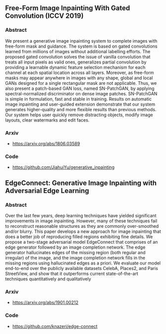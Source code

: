 ## Free-Form Image Inpainting With Gated Convolution (ICCV 2019)

### Abstract

We present a generative image inpainting system to complete images with free-form mask and guidance. The system is based on gated convolutions learned from millions of images without additional labelling efforts. The proposed gated convolution solves the issue of vanilla convolution that treats all input pixels as valid ones, generalizes partial convolution by providing a learnable dynamic feature selection mechanism for each channel at each spatial location across all layers. Moreover, as free-form masks may appear anywhere in images with any shape, global and local GANs designed for a single rectangular mask are not applicable. Thus, we also present a patch-based GAN loss, named SN-PatchGAN, by applying spectral-normalized discriminator on dense image patches. SN-PatchGAN is simple in formulation, fast and stable in training. Results on automatic image inpainting and user-guided extension demonstrate that our system generates higher-quality and more flexible results than previous methods. Our system helps user quickly remove distracting objects, modify image layouts, clear watermarks and edit faces.

### Arxiv
- https://arxiv.org/abs/1806.03589
### Code
- https://github.com/JiahuiYu/generative_inpainting

## EdgeConnect: Generative Image Inpainting with Adversarial Edge Learning

### Abstract

Over the last few years, deep learning techniques have yielded significant improvements in image inpainting. However, many of these techniques fail to reconstruct reasonable structures as they are commonly over-smoothed and/or blurry. This paper develops a new approach for image inpainting that does a better job of reproducing filled regions exhibiting fine details. We propose a two-stage adversarial model EdgeConnect that comprises of an edge generator followed by an image completion network. The edge generator hallucinates edges of the missing region (both regular and irregular) of the image, and the image completion network fills in the missing regions using hallucinated edges as a priori. We evaluate our model end-to-end over the publicly available datasets CelebA, Places2, and Paris StreetView, and show that it outperforms current state-of-the-art techniques quantitatively and qualitatively

### Arxiv
- https://arxiv.org/abs/1901.00212
### Code
- https://github.com/knazeri/edge-connect
